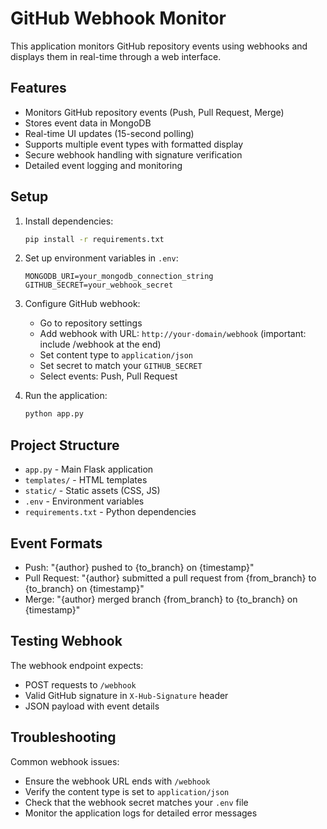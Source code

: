 # GitHub Webhook Monitor

This application monitors GitHub repository events using webhooks and displays them in real-time through a web interface.

## Features

- Monitors GitHub repository events (Push, Pull Request, Merge)
- Stores event data in MongoDB
- Real-time UI updates (15-second polling)
- Supports multiple event types with formatted display
- Secure webhook handling with signature verification
- Detailed event logging and monitoring

## Setup

1. Install dependencies:
   ```bash
   pip install -r requirements.txt
   ```

2. Set up environment variables in `.env`:
   ```
   MONGODB_URI=your_mongodb_connection_string
   GITHUB_SECRET=your_webhook_secret
   ```

3. Configure GitHub webhook:
   - Go to repository settings
   - Add webhook with URL: `http://your-domain/webhook` (important: include /webhook at the end)
   - Set content type to `application/json`
   - Set secret to match your `GITHUB_SECRET`
   - Select events: Push, Pull Request

4. Run the application:
   ```bash
   python app.py
   ```

## Project Structure

- `app.py` - Main Flask application
- `templates/` - HTML templates
- `static/` - Static assets (CSS, JS)
- `.env` - Environment variables
- `requirements.txt` - Python dependencies

## Event Formats

- Push: "{author} pushed to {to_branch} on {timestamp}"
- Pull Request: "{author} submitted a pull request from {from_branch} to {to_branch} on {timestamp}"
- Merge: "{author} merged branch {from_branch} to {to_branch} on {timestamp}"

## Testing Webhook

The webhook endpoint expects:
- POST requests to `/webhook`
- Valid GitHub signature in `X-Hub-Signature` header
- JSON payload with event details

## Troubleshooting

Common webhook issues:
- Ensure the webhook URL ends with `/webhook`
- Verify the content type is set to `application/json`
- Check that the webhook secret matches your `.env` file
- Monitor the application logs for detailed error messages 